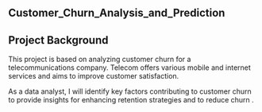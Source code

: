 ## Customer_Churn_Analysis_and_Prediction

## Project Background
This project is based on analyzing customer churn for  a  telecommunications company.
Telecom offers various mobile and internet services and aims to improve customer satisfaction. 

As a data analyst, I will identify key factors contributing to customer churn to provide insights for enhancing retention strategies and to reduce churn .
